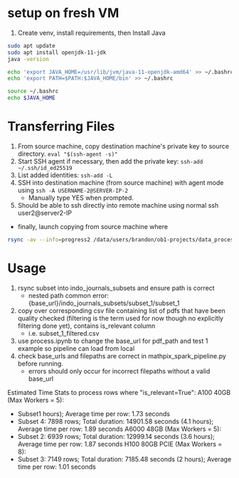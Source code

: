 # setup on fresh VM

1. Create venv, install requirements, then Install Java
```bash
sudo apt update
sudo apt install openjdk-11-jdk
java -version

echo 'export JAVA_HOME=/usr/lib/jvm/java-11-openjdk-amd64' >> ~/.bashrc
echo 'export PATH=$PATH:$JAVA_HOME/bin' >> ~/.bashrc

source ~/.bashrc
echo $JAVA_HOME
```

# Transferring Files
1. From source machine, copy destination machine's private key to source directory.
   ```eval "$(ssh-agent -s)"```
2. Start SSH agent if necessary, then add the private key:
   ```ssh-add ~/.ssh/id_ed25519```
3. List added identities:
   ```ssh-add -L```
4. SSH into destination machine (from source machine) with agent mode using ```ssh -A USERNAME-2@SERVER-IP-2```
   - Manually type YES when prompted.
5. Should be able to ssh directly into remote machine using normal ssh user2@server2-IP


* finally, launch copying from source machine where 
```bash
rsync -av --info=progress2 /data/users/brandon/ob1-projects/data_processing/indo_journals_subsets/subset_6 USERNAME-2@SERVER-IP-2:REMOTE-PATH
```

# Usage
1. rsync subset into indo_journals_subsets and ensure path is correct 
   * nested path common error: {base_url}/indo_journals_subsets/subset_1/subset_1
2. copy over corresponding csv file containing list of pdfs that have been quality checked (filtering is the term used for now though no explicitly filtering done yet), contains is_relevant column
   * i.e. subset_1_filtered.csv
3. use process.ipynb to change the base_url for pdf_path and test 1 example so pipeline can load from local
4. check base_urls and filepaths are correct in mathpix_spark_pipeline.py before running. 
   * errors should only occur for incorrect filepaths without a valid base_url

Estimated Time Stats to process rows where "is_relevant=True":
A100 40GB (Max Workers = 5): 
   * Subset1 hours); Average time per row: 1.73 seconds
   * Subset 4: 7898 rows; Total duration: 14901.58 seconds (4.1 hours); Average time per row: 1.89 seconds
A6000 48GB (Max Workers = 5): 
   * Subset 2: 6939 rows; Total duration: 12999.14 seconds (3.6 hours); Average time per row: 1.87 seconds
H100 80GB PCIE (Max Workers = 8): 
   * Subset 3: 7149 rows; Total duration: 7185.48 seconds (2 hours); Average time per row: 1.01 seconds